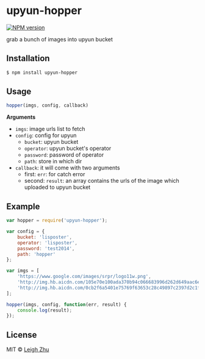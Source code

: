 # upyun-hopper
[![NPM version](https://img.shields.io/npm/v/upyun-hopper.svg?style=flat)](https://www.npmjs.org/package/upyun-hopper)

grab a bunch of images into upyun bucket

## Installation

```bash
$ npm install upyun-hopper
```

## Usage
```js
hopper(imgs, config, callback)
```
__Arguments__

* `imgs`: image urls list to fetch
* `config`: config for upyun
    * `bucket`: upyun bucket
    * `operator`: upyun bucket's operator
    * `password`: password of operator
    * `path`: store in which dir
* `callback`: it will come with two arguments
    * first: `err`: for catch error
    * second: `result`: an array contains the urls of the image which uploaded to upyun bucket

## Example
```js
var hopper = require('upyun-hopper');

var config = {
    bucket: 'lisposter',
    operator: 'lisposter',
    password: 'test2014',
    path: 'hopper'
};

var imgs = [
    'https://www.google.com/images/srpr/logo11w.png', 
    'http://img.hb.aicdn.com/105e70e100ada370b94c066683996d262d649aac6ec31-rkKO0b_fw658', 
    'http://img.hb.aicdn.com/0cb2f6a5401e75769f63653c28c49897c2397d2c1fe5f-1uSaMq_fw658'
];

hopper(imgs, config, function(err, result) {
    console.log(result);
});
```

## License

MIT © [Leigh Zhu](#)

